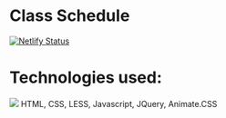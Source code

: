 # Class Schedule

[![Netlify Status](https://api.netlify.com/api/v1/badges/35855209-f17f-47d9-b4ce-80b1a48496d5/deploy-status)](https://app.netlify.com/sites/cs-schedule/deploys)

# Technologies used:
<img src="https://img.shields.io/badge/Codecov-F01F7A?style=for-the-badge&logo=Codecov&logoColor=white" />
HTML, CSS, LESS, Javascript, JQuery, Animate.CSS